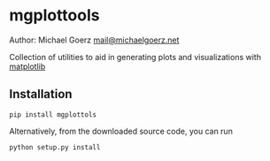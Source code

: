 # mgplottools

Author: Michael Goerz <mail@michaelgoerz.net>

Collection of utilities to aid in generating plots and visualizations with
[matplotlib][1]

[1]: http://matplotlib.org

## Installation ##

    pip install mgplottols

Alternatively, from the downloaded source code, you can run

    python setup.py install

